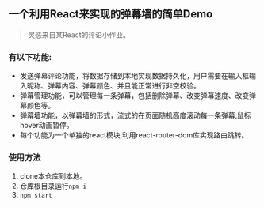 ## 一个利用React来实现的弹幕墙的简单Demo
> 灵感来自某React的评论小作业。

### 有以下功能:
- 发送弹幕评论功能，将数据存储到本地实现数据持久化，用户需要在输入框输入昵称、弹幕内容、弹幕颜色、并且能正常进行非空校验。
- 弹幕管理功能，可以管理每一条弹幕，包括删除弹幕、改变弹幕速度、改变弹幕颜色等。
- 弹幕墙功能，以弹幕墙的形式，流式的在页面随机高度滚动每一条弹幕,鼠标hover动画暂停。
- 每个功能为一个单独的react模块,利用react-router-dom库实现路由跳转。

### 使用方法
1. clone本仓库到本地。
2. 仓库根目录运行`npm i`
3. `npm start`